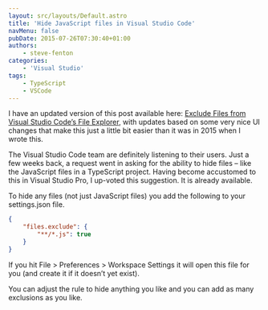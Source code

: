 ```yaml
---
layout: src/layouts/Default.astro
title: 'Hide JavaScript files in Visual Studio Code'
navMenu: false
pubDate: 2015-07-26T07:30:40+01:00
authors:
    - steve-fenton
categories:
    - 'Visual Studio'
tags:
    - TypeScript
    - VSCode
---
```


I have an updated version of this post available here: [Exclude Files from Visual Studio Code’s File Explorer](/blog/2018/02/exclude-files-visual-studio-code-file-explorer/), with updates based on some very nice UI changes that make this just a little bit easier than it was in 2015 when I wrote this.

The Visual Studio Code team are definitely listening to their users. Just a few weeks back, a request went in asking for the ability to hide files – like the JavaScript files in a TypeScript project. Having become accustomed to this in Visual Studio Pro, I up-voted this suggestion. It is already available.

To hide any files (not just JavaScript files) you add the following to your settings.json file.

```json
{
    "files.exclude": {
        "**/*.js": true
    }
}
```
If you hit File > Preferences > Workspace Settings it will open this file for you (and create it if it doesn’t yet exist).

You can adjust the rule to hide anything you like and you can add as many exclusions as you like.